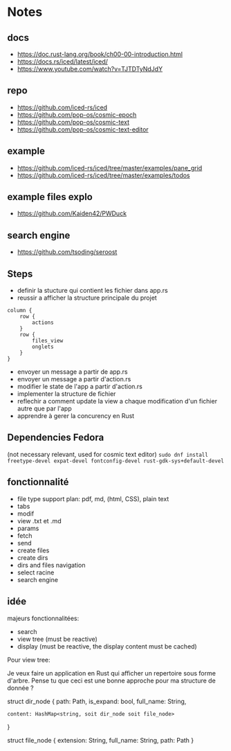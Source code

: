 # Notes

## docs
- https://doc.rust-lang.org/book/ch00-00-introduction.html
- https://docs.rs/iced/latest/iced/
- https://www.youtube.com/watch?v=TJTDTyNdJdY
## repo
- https://github.com/iced-rs/iced
- https://github.com/pop-os/cosmic-epoch
- https://github.com/pop-os/cosmic-text
- https://github.com/pop-os/cosmic-text-editor


## example
- https://github.com/iced-rs/iced/tree/master/examples/pane_grid
- https://github.com/iced-rs/iced/tree/master/examples/todos

## example files explo
- https://github.com/Kaiden42/PWDuck

## search engine
- https://github.com/tsoding/seroost

## Steps

- definir la stucture qui contient les fichier dans app.rs
- reussir a afficher la structure principale du projet
```
column {
    row {
        actions
    }
    row {
        files_view
        onglets
    }
}
```
- envoyer un message a partir de app.rs
- envoyer un message a partir d'action.rs
- modifier le state de l'app a partir d'action.rs
- implementer la structure de fichier
- reflechir a comment update la view a chaque modification d'un fichier autre que par l'app
- apprendre à gerer la concurency en Rust


## Dependencies Fedora 

(not necessary relevant, used for cosmic text editor)
`sudo dnf install freetype-devel expat-devel fontconfig-devel rust-gdk-sys+default-devel`


## fonctionnalité

- file type support plan: pdf, md, (html, CSS), plain text
- tabs
- modif
- view .txt et .md
- params
- fetch
- send
- create files
- create dirs
- dirs and files navigation
- select racine
- search engine


## idée

majeurs fonctionnalitées:
- search
- view tree (must be reactive)
- display (must be reactive, the display content must be cached)


Pour view tree:

Je veux faire un application en Rust qui afficher un repertoire sous forme d'arbre.
Pense tu que ceci est une bonne approche pour ma structure de donnée ?

struct dir_node {
    path: Path,
    is_expand: bool,
    full_name: String,

    content: HashMap<string, soit dir_node soit file_node>
}



struct file_node {
    extension: String,
    full_name: String,
    path: Path
}